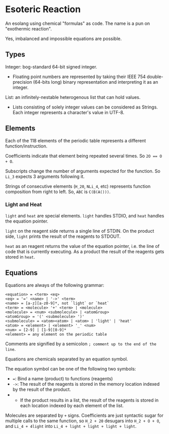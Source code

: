 # Esoteric Reaction

An esolang using chemical "formulas" as code. The name is a pun on "exothermic reaction".

Yes, imbalanced and impossible equations are possible.

## Types

Integer: bog-standard 64-bit signed integer.
* Floating point numbers are represented by taking their IEEE 754 double-precision (64-bits long) binary representation and interpreting it as an integer.

List: an infinitely-nestable heterogenous list that can hold values.
* Lists consisting of solely integer values can be considered as Strings. Each integer represents a character's value in UTF-8.

## Elements

Each of the 118 elements of the periodic table represents a different function/instruction.

Coefficients indicate that element being repeated several times. So `2O == O + O`.

Subscripts change the number of arguments expected for the function. So `Li_3` expects 3 arguments following it.

Strings of consecutive elements (`H_20`, `NLi_4`, etc) represents function composition from right to left. So, `ABC` is `C(B(A()))`.

### Light and Heat
`light` and `heat` are special elements. `light` handles STDIO, and `heat` handles the equation pointer.

`light` on the reagent side returns a single line of STDIN. On the product side, `light` prints the result of the reagents to STDOUT.

`heat` as an reagent returns the value of the equation pointer, i.e. the line of code that is currently executing. As a product the result of the reagents gets stored in `heat`.

## Equations
Equations are always of the following grammar:
```
<equation> = <term> <eq>
<eq> = '=' <name> | '->' <term>
<name> = [a-z][a-z0-9]*, not `light` or `heat`
<term> = <molecule> '+' <term> | <molecule>
<molecule> = <num> <submolecule> | <atomGroup>
<atomGroup> = '(' <submolecule> ')'
<submolecule> = <atom><atom> | <atom> | 'light' | 'heat'
<atom> = <element> | <element> '_' <num>
<num> = [2-9] | [1-9][0-9]*
<element> = any element on the periodic table
```
Comments are signified by a semicolon `; comment up to the end of the line`.

Equations are chemicals separated by an equation symbol.

The equation symbol can be one of the following two symbols:
* `=`: Bind a name (product) to functions (reagents)
* `->`: The result of the reagents is stored in the memory location indexed by the result of the product.
* * If the product results in a list, the result of the reagents is stored in each location indexed by each element of the list.

Molecules are separated by `+` signs. Coefficients are just syntactic sugar for multiple calls to the same function, so `H_2 + 20` desugars into `H_2 + O + O`, and `Li_4 + 4light` into `Li_4 + light + light + light + light`.